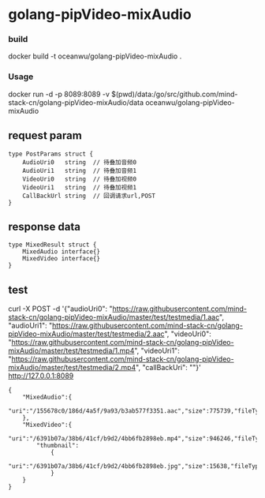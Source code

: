 # golang-pipVideo-mixAudio

### build
docker build -t oceanwu/golang-pipVideo-mixAudio .

### Usage
docker run -d -p 8089:8089 -v $(pwd)/data:/go/src/github.com/mind-stack-cn/golang-pipVideo-mixAudio/data oceanwu/golang-pipVideo-mixAudio

## request param
````
type PostParams struct {
	AudioUri0   string	// 待叠加音频0
	AudioUri1   string	// 待叠加音频1
	VideoUri0   string	// 待叠加视频0
	VideoUri1   string	// 待叠加视频1
	CallBackUrl string	// 回调请求url,POST
}
````

## response data
````
type MixedResult struct {
	MixedAudio interface{}
	MixedVideo interface{}
}
````

## test
curl -X POST -d '{"audioUri0": "https://raw.githubusercontent.com/mind-stack-cn/golang-pipVideo-mixAudio/master/test/testmedia/1.aac", "audioUri1": "https://raw.githubusercontent.com/mind-stack-cn/golang-pipVideo-mixAudio/master/test/testmedia/2.aac", "videoUri0": "https://raw.githubusercontent.com/mind-stack-cn/golang-pipVideo-mixAudio/master/test/testmedia/1.mp4", "videoUri1": "https://raw.githubusercontent.com/mind-stack-cn/golang-pipVideo-mixAudio/master/test/testmedia/2.mp4", "callBackUri": ""}' http://127.0.0.1:8089

````
{
    "MixedAudio":{
        "uri":"/155678c0/186d/4a5f/9a93/b3ab577f3351.aac","size":775739,"fileType":"audio","duration":47.778948
    },
    "MixedVideo":{
        "uri":"/6391b07a/38b6/41cf/b9d2/4bb6fb2898eb.mp4","size":946246,"fileType":"video","duration":10.032,
        "thumbnail":
            {
                "uri":"/6391b07a/38b6/41cf/b9d2/4bb6fb2898eb.jpg","size":15638,"fileType":"image","width":640,"height":360
            }
    }
}
````
